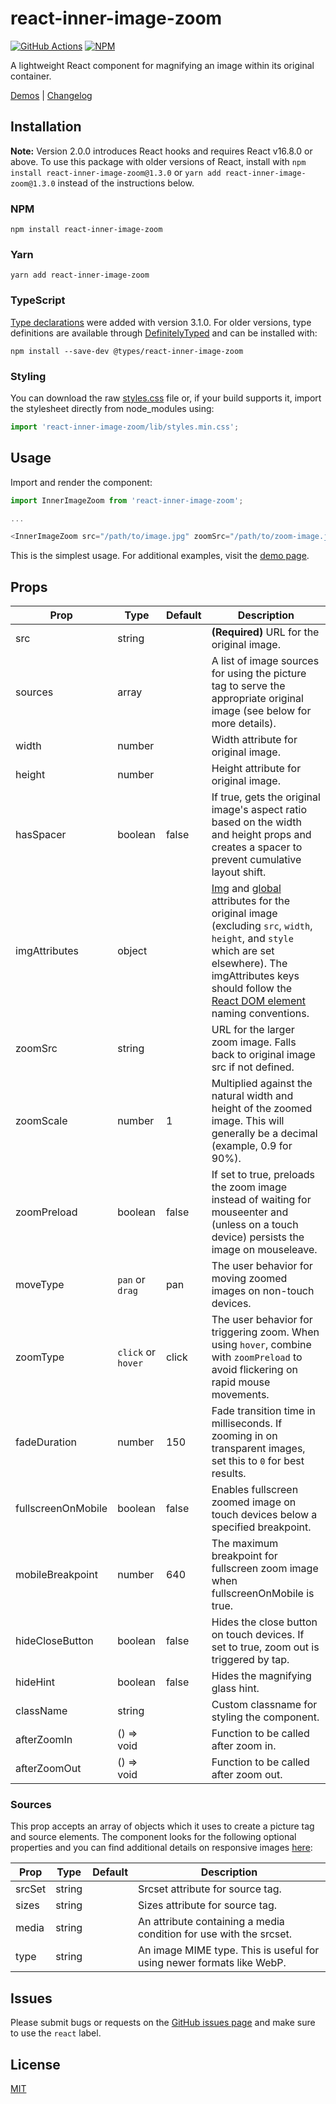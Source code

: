# react-inner-image-zoom

[![GitHub Actions][build-badge]][build] [![NPM][npm-badge]][npm]

A lightweight React component for magnifying an image within its original container.

[Demos](https://innerimagezoom.com/) | [Changelog](https://github.com/laurenashpole/inner-image-zoom/blob/main/packages/react/CHANGELOG.md)

## Installation

**Note:** Version 2.0.0 introduces React hooks and requires React v16.8.0 or above. To use this package with older versions of React, install with `npm install react-inner-image-zoom@1.3.0` or `yarn add react-inner-image-zoom@1.3.0` instead of the instructions below.

### NPM
```
npm install react-inner-image-zoom
```

### Yarn
```
yarn add react-inner-image-zoom
```

### TypeScript

[Type declarations](https://github.com/laurenashpole/inner-image-zoom/blob/main/packages/react/src/index.d.ts) were added with version 3.1.0. For older versions, type definitions are available through [DefinitelyTyped](https://definitelytyped.org/) and can be installed with:

```
npm install --save-dev @types/react-inner-image-zoom
```

### Styling

You can download the raw [styles.css](https://raw.githubusercontent.com/laurenashpole/inner-image-zoom/main/packages/react/src/styles.css) file or, if your build supports it, import the stylesheet directly from node_modules using:


```javascript
import 'react-inner-image-zoom/lib/styles.min.css';
```

## Usage

Import and render the component:
```javascript
import InnerImageZoom from 'react-inner-image-zoom';

...

<InnerImageZoom src="/path/to/image.jpg" zoomSrc="/path/to/zoom-image.jpg" />
```

This is the simplest usage. For additional examples, visit the [demo page](https://innerimagezoom.com/).


## Props

Prop | Type | Default | Description
--- | --- | --- | ---
src | string | | **(Required)** URL for the original image.
sources | array | | A list of image sources for using the picture tag to serve the appropriate original image (see below for more details).
width | number | | Width attribute for original image.
height | number | | Height attribute for original image.
hasSpacer | boolean | false | If true, gets the original image's aspect ratio based on the width and height props and creates a spacer to prevent cumulative layout shift.
imgAttributes | object | | [Img](https://developer.mozilla.org/en-US/docs/Web/HTML/Element/img#attributes) and [global](https://developer.mozilla.org/en-US/docs/Web/HTML/Global_attributes) attributes for the original image (excluding `src`, `width`, `height`, and `style` which are set elsewhere). The imgAttributes keys should follow the [React DOM element](https://reactjs.org/docs/dom-elements.html) naming conventions.
zoomSrc | string | | URL for the larger zoom image. Falls back to original image src if not defined.
zoomScale | number | 1 | Multiplied against the natural width and height of the zoomed image. This will generally be a decimal (example, 0.9 for 90%).
zoomPreload | boolean | false | If set to true, preloads the zoom image instead of waiting for mouseenter and (unless on a touch device) persists the image on mouseleave.
moveType | `pan` or `drag` | pan | The user behavior for moving zoomed images on non-touch devices.
zoomType | `click` or `hover` | click | The user behavior for triggering zoom. When using `hover`, combine with `zoomPreload` to avoid flickering on rapid mouse movements.
fadeDuration | number | 150 | Fade transition time in milliseconds. If zooming in on transparent images, set this to `0` for best results.
fullscreenOnMobile | boolean | false | Enables fullscreen zoomed image on touch devices below a specified breakpoint.
mobileBreakpoint | number | 640 | The maximum breakpoint for fullscreen zoom image when fullscreenOnMobile is true.
hideCloseButton | boolean | false | Hides the close button on touch devices. If set to true, zoom out is triggered by tap.
hideHint | boolean | false | Hides the magnifying glass hint.
className | string | | Custom classname for styling the component.
afterZoomIn | () => void | | Function to be called after zoom in.
afterZoomOut | () => void | | Function to be called after zoom out.

### Sources

This prop accepts an array of objects which it uses to create a picture tag and source elements. The component looks for the following optional properties and you can find additional details on responsive images [here](https://developer.mozilla.org/en-US/docs/Learn/HTML/Multimedia_and_embedding/Responsive_images):

Prop | Type | Default | Description
--- | --- | --- | ---
srcSet | string | | Srcset attribute for source tag.
sizes | string | | Sizes attribute for source tag.
media | string | | An attribute containing a media condition for use with the srcset.
type | string | | An image MIME type. This is useful for using newer formats like WebP.

## Issues

Please submit bugs or requests on the [GitHub issues page](https://github.com/laurenashpole/inner-image-zoom/issues) and make sure to use the `react` label.

## License

[MIT](https://github.com/laurenashpole/inner-image-zoom/blob/main/LICENSE)

[npm-badge]: http://img.shields.io/npm/v/react-inner-image-zoom.svg?style=flat
[npm]: https://www.npmjs.com/package/react-inner-image-zoom

[build-badge]: https://github.com/laurenashpole/inner-image-zoom/actions/workflows/release.yml/badge.svg
[build]: https://github.com/laurenashpole/inner-image-zoom/actions
